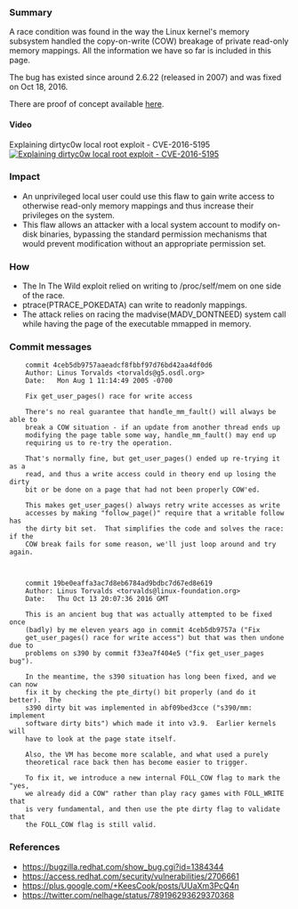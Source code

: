 ### Summary
A race condition was found in the way the Linux kernel's memory subsystem handled the copy-on-write (COW) breakage of private read-only memory mappings. All the information we have so far is included in this page.

The bug has existed since around 2.6.22 (released in 2007) and was fixed on Oct 18, 2016.

There are proof of concept available [here](PoCs).

#### Video
Explaining dirtyc0w local root exploit - CVE-2016-5195
[![Explaining dirtyc0w local root exploit - CVE-2016-5195](http://img.youtube.com/vi/kEsshExn7aE/0.jpg)](https://www.youtube.com/watch?v=kEsshExn7aE "Explaining dirtyc0w local root exploit - CVE-2016-5195")
[]()

### Impact
* An unprivileged local user could use this flaw to gain write access to otherwise read-only memory mappings and thus increase their privileges on the system.
* This flaw allows an attacker with a local system account to modify on-disk binaries, bypassing the standard permission mechanisms that would prevent modification without an appropriate permission set. 

### How
* The In The Wild exploit relied on writing to /proc/self/mem on one side of the race.
* ptrace(PTRACE_POKEDATA) can write to readonly mappings.
* The attack relies on racing the madvise(MADV_DONTNEED) system call while having the page of the executable mmapped in memory.
### Commit messages
```
    commit 4ceb5db9757aaeadcf8fbbf97d76bd42aa4df0d6
    Author: Linus Torvalds <torvalds@g5.osdl.org>
    Date:   Mon Aug 1 11:14:49 2005 -0700

    Fix get_user_pages() race for write access
    
    There's no real guarantee that handle_mm_fault() will always be able to
    break a COW situation - if an update from another thread ends up
    modifying the page table some way, handle_mm_fault() may end up
    requiring us to re-try the operation.
    
    That's normally fine, but get_user_pages() ended up re-trying it as a
    read, and thus a write access could in theory end up losing the dirty
    bit or be done on a page that had not been properly COW'ed.
    
    This makes get_user_pages() always retry write accesses as write
    accesses by making "follow_page()" require that a writable follow has
    the dirty bit set.  That simplifies the code and solves the race: if the
    COW break fails for some reason, we'll just loop around and try again.



    commit 19be0eaffa3ac7d8eb6784ad9bdbc7d67ed8e619
    Author: Linus Torvalds <torvalds@linux-foundation.org>
    Date:   Thu Oct 13 20:07:36 2016 GMT

    This is an ancient bug that was actually attempted to be fixed once
    (badly) by me eleven years ago in commit 4ceb5db9757a ("Fix
    get_user_pages() race for write access") but that was then undone due to
    problems on s390 by commit f33ea7f404e5 ("fix get_user_pages bug").

    In the meantime, the s390 situation has long been fixed, and we can now
    fix it by checking the pte_dirty() bit properly (and do it better).  The
    s390 dirty bit was implemented in abf09bed3cce ("s390/mm: implement
    software dirty bits") which made it into v3.9.  Earlier kernels will
    have to look at the page state itself.

    Also, the VM has become more scalable, and what used a purely
    theoretical race back then has become easier to trigger.

    To fix it, we introduce a new internal FOLL_COW flag to mark the "yes,
    we already did a COW" rather than play racy games with FOLL_WRITE that
    is very fundamental, and then use the pte dirty flag to validate that
    the FOLL_COW flag is still valid.
```
### References
* https://bugzilla.redhat.com/show_bug.cgi?id=1384344
* https://access.redhat.com/security/vulnerabilities/2706661
* https://plus.google.com/+KeesCook/posts/UUaXm3PcQ4n
* https://twitter.com/nelhage/status/789196293629370368